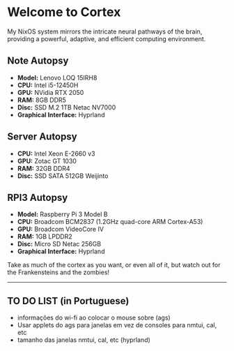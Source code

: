 # Welcome to Cortex

My NixOS system mirrors the intricate neural pathways of the brain, providing a powerful, adaptive, and efficient computing environment.

## Note Autopsy

- **Model:** Lenovo LOQ 15IRH8
- **CPU:** Intel i5-12450H
- **GPU:** NVidia RTX 2050
- **RAM:** 8GB DDR5
- **Disc:** SSD M.2 1TB Netac NV7000
- **Graphical Interface:** Hyprland

## Server Autopsy

- **CPU:** Intel Xeon E-2660 v3
- **GPU:** Zotac GT 1030
- **RAM:** 32GB DDR4
- **Disc:** SSD SATA 512GB Weijinto

## RPI3 Autopsy

- **Model:** Raspberry Pi 3 Model B
- **CPU:** Broadcom BCM2837 (1.2GHz quad-core ARM Cortex-A53)
- **GPU:** Broadcom VideoCore IV
- **RAM:** 1GB LPDDR2
- **Disc:** Micro SD Netac 256GB
- **Graphical Interface:** Hyprland

Take as much of the cortex as you want, or even all of it, but watch out for the Frankensteins and the zombies!

---

## TO DO LIST (in Portuguese)

- informações do wi-fi ao colocar o mouse sobre (ags)
- Usar applets do ags para janelas em vez de consoles para nmtui, cal, etc
- tamanho das janelas nmtui, cal, etc (hyprland)

